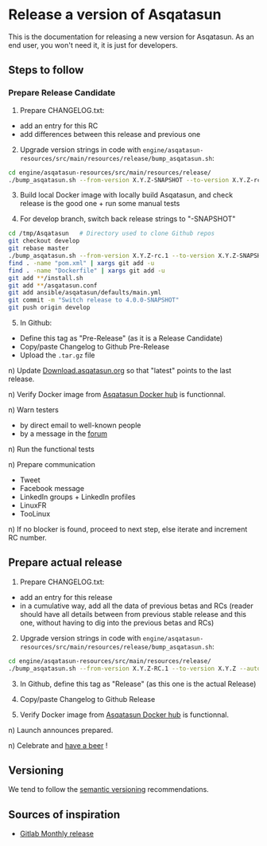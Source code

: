 # Release a version of Asqatasun

This is the documentation for releasing a new version for Asqatasun. As an end user, you won't need it, it is just for developers.

## Steps to follow

### Prepare Release Candidate

1) Prepare CHANGELOG.txt:

* add an entry for this RC
* add differences between this release and previous one

2) Upgrade version strings in code with `engine/asqatasun-resources/src/main/resources/release/bump_asqatasun.sh`:

```sh
cd engine/asqatasun-resources/src/main/resources/release/
./bump_asqatasun.sh --from-version X.Y.Z-SNAPSHOT --to-version X.Y.Z-rc.1 --automerge --commit --tag --push
```

3) Build local Docker image with locally build Asqatasun, and check release is the good one + run some manual tests

4) For develop branch, switch back release strings to "-SNAPSHOT"

```sh
cd /tmp/Asqatasun   # Directory used to clone Github repos
git checkout develop
git rebase master
./bump_asqatasun.sh --from-version X.Y.Z-rc.1 --to-version X.Y.Z-SNAPSHOT
find . -name "pom.xml" | xargs git add -u
find . -name "Dockerfile" | xargs git add -u
git add **/install.sh 
git add **/asqatasun.conf
git add ansible/asqatasun/defaults/main.yml
git commit -m "Switch release to 4.0.0-SNAPSHOT"
git push origin develop
```

5) In Github:

* Define this tag as "Pre-Release" (as it is a Release Candidate)
* Copy/paste Changelog to Github Pre-Release
* Upload the `.tar.gz` file

n) Update [Download.asqatasun.org](http://Download.asqatasun.org/) so that "latest" points to the last release.

n) Verify Docker image from [Asqatasun Docker hub](https://hub.docker.com/r/asqatasun/asqatasun/tags/) is functionnal.

n) Warn testers

* by direct email to well-known people
* by a message in the [forum](http://forum.asqatasun.org/)

n) Run the functional tests

n) Prepare communication

* Tweet
* Facebook message
* LinkedIn groups + LinkedIn profiles
* LinuxFR
* TooLinux

n) If no blocker is found, proceed to next step, else iterate and increment RC number.

## Prepare actual release

1) Prepare CHANGELOG.txt:

* add an entry for this release
* in a cumulative way, add all the data of previous betas and RCs 
(reader should have all details between from previous stable release and this one, 
without having to dig into the previous betas and RCs)

2) Upgrade version strings in code with `engine/asqatasun-resources/src/main/resources/release/bump_asqatasun.sh`:

```sh
cd engine/asqatasun-resources/src/main/resources/release/
./bump_asqatasun.sh --from-version X.Y.Z-RC.1 --to-version X.Y.Z --automerge --commit --tag --push
```

3) In Github, define this tag as "Release" (as this one is the actual Release)

4) Copy/paste Changelog to Github Release

5) Verify Docker image from [Asqatasun Docker hub](https://hub.docker.com/r/asqatasun/asqatasun/tags/) is functionnal.

n) Launch announces prepared.

n) Celebrate and [have a beer](http://www.aufutetamesure.fr/) !

## Versioning

We tend to follow the [semantic versioning](http://semver.org/) recommendations.

## Sources of inspiration

* [Gitlab Monthly release](http://doc.gitlab.com/ce/release/monthly.html)
